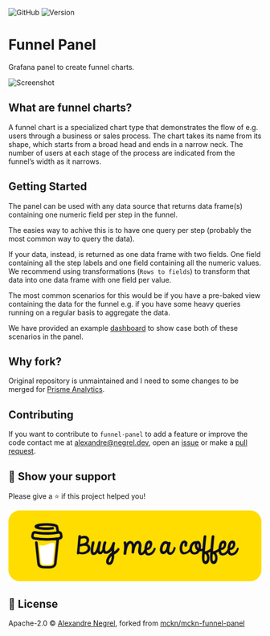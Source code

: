 ![GitHub](https://img.shields.io/github/license/negrel/funnel-panel)
![Version](https://img.shields.io/github/package-json/v/negrel/funnel-panel)

# Funnel Panel

Grafana panel to create funnel charts.

![Screenshot](https://raw.githubusercontent.com/mckn/mckn-funnel-panel/83b6605fa913001f965ff951892c9bdf13429f07/src/img/panel.png)

## What are funnel charts?

A funnel chart is a specialized chart type that demonstrates the flow of e.g. users through a business or sales process. The chart takes its name from its shape, which starts from a broad head and ends in a narrow neck. The number of users at each stage of the process are indicated from the funnel’s width as it narrows.

## Getting Started

The panel can be used with any data source that returns data frame(s) containing one numeric field per step in the funnel.

The easies way to achive this is to have one query per step (probably the most common way to query the data).

If your data, instead, is returned as one data frame with two fields. One field containing all the step labels and one field containing all the numeric values. We recommend using transformations (`Rows to fields`) to transform that data into one data frame with one field per value.

The most common scenarios for this would be if you have a pre-baked view containing the data for the funnel e.g. if you have some heavy queries running on a regular basis to aggregate the data.

We have provided an example [dashboard](https://github.com/mckn/mckn-funnel-panel/blob/main/provisioning/dashboards/panels.json) to show case both of these scenarios in the panel.

## Why fork?

Original repository is unmaintained and I need to some changes to be merged
for [Prisme Analytics](https://github.com/prismelabs/analytics).

## Contributing

If you want to contribute to `funnel-panel` to add a feature or improve the code contact
me at [alexandre@negrel.dev](mailto:alexandre@negrel.dev), open an
[issue](https://github.com/negrel/funnel-panel/issues) or make a
[pull request](https://github.com/negrel/funnel-panel/pulls).

## :stars: Show your support

Please give a :star: if this project helped you!

[![buy me a coffee](https://github.com/negrel/funnel-panel/raw/master/.github/images/bmc-button.png)](https://www.buymeacoffee.com/negrel)

## :scroll: License

Apache-2.0 © [Alexandre Negrel](https://www.negrel.dev/), forked from
[mckn/mckn-funnel-panel](https://github.com/mckn/mckn-funnel-panel)
